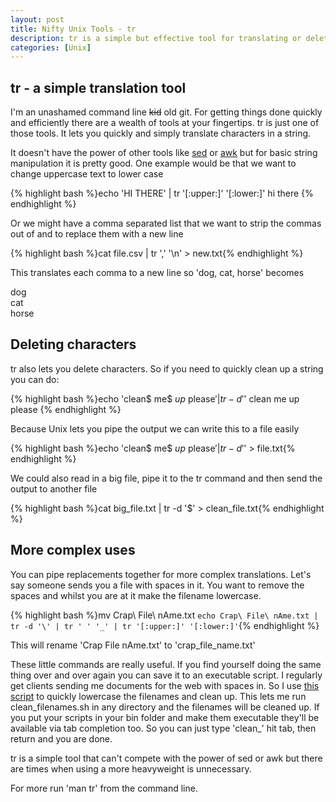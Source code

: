 ```yaml
--- 
layout: post
title: Nifty Unix Tools - tr
description: tr is a simple but effective tool for translating or deleting characters in a string
categories: [Unix]
---
```


## tr - a simple translation tool

I'm an unashamed command line <del>kid</del> old git. For getting things done quickly and efficiently there are a wealth of tools at your fingertips. tr is just one of those tools. It lets you quickly and simply translate characters in a string. 

It doesn't have the power of other tools like [sed][1] or [awk][2] but for basic string manipulation it is pretty good. One example would be that we want to change uppercase text to lower case

{% highlight bash %}echo 'HI THERE' |  tr '[:upper:]' '[:lower:]'
hi there
{% endhighlight %}

Or we might have a comma separated list that we want to strip the commas out of and to replace them with a new line 

{% highlight bash %}cat file.csv | tr ',' '\n' > new.txt{% endhighlight %}

This translates each comma to a new line so 'dog, cat, horse' becomes

dog<br />
cat<br />
horse

## Deleting characters

tr also lets you delete characters. So if you need to quickly clean up a string you can do:

{% highlight bash %}echo 'clean$ me$ $up$ please$' | tr -d '$'
clean me up please
{% endhighlight %}

Because Unix lets you pipe the output we can write this to a file easily

{% highlight bash %}echo 'clean$ me$ $up$ please$' | tr -d '$' > file.txt{% endhighlight %}

We could also read in a big file, pipe it to the tr command and then send the output to another file

{% highlight bash %}cat big_file.txt | tr -d '$' > clean_file.txt{% endhighlight %}

## More complex uses

You can pipe replacements together for more complex translations. Let's say someone sends you a file with spaces in it. You want to remove the spaces and whilst you are at it make the filename lowercase. 

{% highlight bash %}mv Crap\ File\ nAme.txt `echo Crap\ File\ nAme.txt | tr -d '\' | tr ' ' '_' | tr '[:upper:]' '[:lower:]'`{% endhighlight %}

This will rename 'Crap File nAme.txt' to 'crap\_file\_name.txt'

These little commands are really useful. If you find yourself doing the same thing over and over again you can save it to an executable script. I regularly get clients sending me documents for the web with spaces in. So I use [this script][3] to quickly lowercase the filenames and clean up. This lets me run clean\_filenames.sh in any directory and the filenames will be cleaned up. If you put your scripts in your bin folder and make them executable they'll be available via tab completion too. So you can just type 'clean\_' hit tab, then return and you are done. 

tr is a simple tool that can't compete with the power of sed or awk but there are times when using a more heavyweight is unnecessary. 

For more run 'man tr' from the command line. 

[1]: http://unixhelp.ed.ac.uk/CGI/man-cgi?sed
[2]: http://unixhelp.ed.ac.uk/CGI/man-cgi?awk
[3]: http://github.com/shapeshed/dotfiles/blob/master/bin/clean_filenames.sh
	
